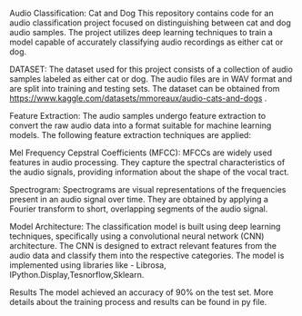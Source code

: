 Audio Classification: Cat and Dog
This repository contains code for an audio classification project focused on distinguishing between cat and dog audio samples. The project utilizes deep learning techniques to train a model capable of accurately classifying audio recordings as either cat or dog.

DATASET:
The dataset used for this project consists of a collection of audio samples labeled as either cat or dog. The audio files are in WAV format and are split into training and testing sets. The dataset can be obtained from
https://www.kaggle.com/datasets/mmoreaux/audio-cats-and-dogs .

Feature Extraction:
The audio samples undergo feature extraction to convert the raw audio data into a format suitable for machine learning models. The following feature extraction techniques are applied:

Mel Frequency Cepstral Coefficients (MFCC):
MFCCs are widely used features in audio processing. They capture the spectral characteristics of the audio signals, providing information about the shape of the vocal tract.

Spectrogram: 
Spectrograms are visual representations of the frequencies present in an audio signal over time. They are obtained by applying a Fourier transform to short, overlapping segments of the audio signal.

Model Architecture:
The classification model is built using deep learning techniques, specifically using a convolutional neural network (CNN) architecture. The CNN is designed to extract relevant features from the audio data and classify them into the respective categories. The model is implemented using libraries like - Librosa, IPython.Display,Tesnorflow,Sklearn.

Results
The model achieved an accuracy of 90% on the test set. More details about the training process and results can be found in py file.
